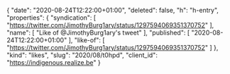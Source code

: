 {
  "date": "2020-08-24T12:22:00+01:00",
  "deleted": false,
  "h": "h-entry",
  "properties": {
    "syndication": [
      "https://twitter.com/JimothyBurg1ary/status/1297594069351370752"
    ],
    "name": [
      "Like of @JimothyBurg1ary's tweet"
    ],
    "published": [
      "2020-08-24T12:22:00+01:00"
    ],
    "like-of": [
      "https://twitter.com/JimothyBurg1ary/status/1297594069351370752"
    ]
  },
  "kind": "likes",
  "slug": "2020/08/t0hpd",
  "client_id": "https://indigenous.realize.be"
}
